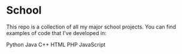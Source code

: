 School
======

This repo is a collection of all my major school projects. You can find examples of code that I've developed in:

Python
Java
C++
HTML
PHP
JavaScript
